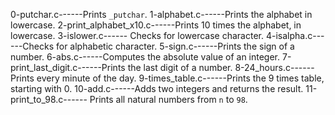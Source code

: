 0-putchar.c------Prints `_putchar`.  1-alphabet.c------Prints the alphabet in lowercase.  2-print_alphabet_x10.c------Prints 10 times the alphabet, in lowercase.  3-islower.c------ Checks for lowercase character.  4-isalpha.c------Checks for alphabetic character.  5-sign.c------Prints the sign of a number.   6-abs.c------Computes the absolute value of an integer.  7-print_last_digit.c------Prints the last digit of a number.  8-24_hours.c------Prints every minute of the day.  9-times_table.c------Prints the 9 times table, starting with 0.  10-add.c------Adds two integers and returns the result.  11-print_to_98.c------ Prints all natural numbers from `n` to `98`.  
